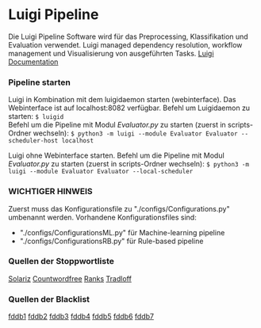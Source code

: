 # Luigi Pipeline
Die Luigi Pipeline Software wird für das Preprocessing, Klassifikation und Evaluation verwendet.
Luigi managed dependency resolution, workflow management und Visualisierung von ausgeführten Tasks.
[Luigi Documentation](https://luigi.readthedocs.io/en/latest/index.html)

### Pipeline starten
Luigi in Kombination mit dem luigidaemon starten (webinterface).
Das Webinterface ist auf localhost:8082 verfügbar.
Befehl um Luigidaemon zu starten: `$ luigid`  
Befehl um die Pipeline mit Modul _Evaluator.py_ zu starten (zuerst in scripts-Ordner wechseln):
`$ python3 -m luigi --module Evaluator Evaluator --scheduler-host localhost`  

Luigi ohne Webinterface starten.
Befehl um die Pipeline mit Modul _Evaluator.py_ zu starten (zuerst in scripts-Ordner wechseln):
`$ python3 -m luigi --module Evaluator Evaluator --local-scheduler`  

### WICHTIGER HINWEIS
Zuerst muss das Konfigurationsfile zu "./configs/Configurations.py" umbenannt werden.
Vorhandene Konfigurationsfiles sind:
- "./configs/ConfigurationsML.py" für Machine-learning pipeline
- "./configs/ConfigurationsRB.py" für Rule-based pipeline

### Quellen der Stoppwortliste
[Solariz](https://github.com/solariz/german_stopwords/blob/master/german_stopwords_full.txt)
[Countwordfree](https://countwordsfree.com/stopwords/german)
[Ranks](https://www.ranks.nl/stopwords/german)
[Tradloff](https://github.com/tradloff/haiku/blob/master/wsgi/static/nltk-corpus-stopwords-german.txt)

### Quellen der Blacklist
[fddb1](https://fddb.info/db/de/listen/261057_4_fleisch_im_vergleich/index.html)
[fddb2](https://fddb.info/db/de/listen/149538__01__vergleichsliste__fisch/index.html)
[fddb3](https://fddb.info/db/de/listen/150984__01__vergleichsliste__gemuese_i/index.html)
[fddb4](https://fddb.info/db/de/listen/151001__01__vergleichsliste__gemuese_ii/index.html)
[fddb5](https://fddb.info/db/de/listen/152634__01__vergleichsliste__scharf/index.html)
[fddb6](https://fddb.info/db/de/listen/442751_vergleichsliste_beilagen/index.html)
[fddb7](https://fddb.info/db/de/listen/155259__01__vergleichsliste__obst/index.html)
